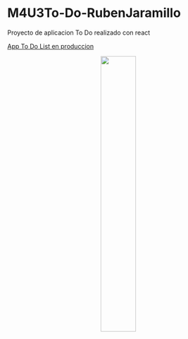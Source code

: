# M4U3To-Do-RubenJaramillo
Proyecto de aplicacion To Do realizado con react

[App To Do List en produccion]([https://github.com/RubenJ27/awesome-github-profile-readme-templates](https://storied-moonbeam-f41e99.netlify.app/))

<p align="center" ><img 
 src="https://www.webmarketing-com.com/wp-content/uploads/2022/05/to-do-list-productif-e1635864001335.jpg" width="40%"/></p>
